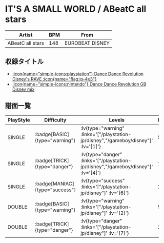 # IT'S A SMALL WORLD / ABeatC all stars

|Artist|BPM|From|
|------|---|----|
|ABeatC all stars|148|EUROBEAT DISNEY|

## 収録タイトル

- [ :icon{name="simple-icons:playstation"} Dance Dance Revolution Disney's RAVE :icon{name="flag:jp-4x3"} ](/playstation-jp/disney)
- [ :icon{name="simple-icons:nintendo"} Dance Dance Revolution GB Disney mix](/gameboy/disney)

## 譜面一覧

|PlayStyle|Difficulty|Levels|Notes|Movie|
|---------|----------|------|-----|-----|
|SINGLE| :badge[BASIC]{type="warning"} | :lv{type="warning" :links='["/playstation-jp/disney","/gameboy/disney"]' :lv='[1]'} |55/0||
|SINGLE| :badge[TRICK]{type="danger"} | :lv{type="danger" :links='["/playstation-jp/disney","/gameboy/disney"]' :lv='[4]'} |172/0||
|SINGLE| :badge[MANIAC]{type="success"} | :lv{type="success" :links='["/playstation-jp/disney"]' :lv='[6]'} |219/0||
|DOUBLE| :badge[BASIC]{type="warning"} | :lv{type="warning" :links='["/playstation-jp/disney"]' :lv='[2]'} |55/0||
|DOUBLE| :badge[TRICK]{type="danger"} | :lv{type="danger" :links='["/playstation-jp/disney"]' :lv='[7]'} |205/0||
